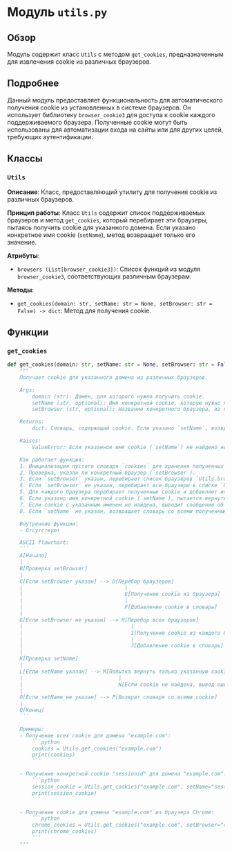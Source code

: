 # Модуль `utils.py`

## Обзор

Модуль содержит класс `Utils` с методом `get_cookies`, предназначенным для извлечения cookie из различных браузеров.

## Подробнее

Данный модуль предоставляет функциональность для автоматического получения cookie из установленных в системе браузеров. Он использует библиотеку `browser_cookie3` для доступа к cookie каждого поддерживаемого браузера. Полученные cookie могут быть использованы для автоматизации входа на сайты или для других целей, требующих аутентификации.

## Классы

### `Utils`

**Описание**: Класс, предоставляющий утилиту для получения cookie из различных браузеров.

**Принцип работы**:
Класс `Utils` содержит список поддерживаемых браузеров и метод `get_cookies`, который перебирает эти браузеры, пытаясь получить cookie для указанного домена. Если указано конкретное имя cookie (`setName`), метод возвращает только его значение.

**Атрибуты**:
- `browsers (List[browser_cookie3])`: Список функций из модуля `browser_cookie3`, соответствующих различным браузерам.

**Методы**:
- `get_cookies(domain: str, setName: str = None, setBrowser: str = False) -> dict`: Метод для получения cookie.

## Функции

### `get_cookies`

```python
def get_cookies(domain: str, setName: str = None, setBrowser: str = False) -> dict:
    """
    Получает cookie для указанного домена из различных браузеров.

    Args:
        domain (str): Домен, для которого нужно получить cookie.
        setName (str, optional): Имя конкретной cookie, которую нужно получить. По умолчанию `None`.
        setBrowser (str, optional): Название конкретного браузера, из которого нужно получить cookie. По умолчанию `False`.

    Returns:
        dict: Словарь, содержащий cookie. Если указано `setName`, возвращает словарь только с этой cookie.

    Raises:
        ValueError: Если указанное имя cookie (`setName`) не найдено ни в одном браузере.

    Как работает функция:
    1. Инициализация пустого словаря `cookies` для хранения полученных cookie.
    2. Проверка, указан ли конкретный браузер (`setBrowser`).
    3. Если `setBrowser` указан, перебирает список браузеров `Utils.browsers` и пытается получить cookie только из указанного браузера.
    4. Если `setBrowser` не указан, перебирает все браузеры в списке `Utils.browsers` и пытается получить cookie из каждого браузера.
    5. Для каждого браузера перебирает полученные cookie и добавляет их в словарь `cookies`, если их имена еще не присутствуют в словаре.
    6. Если указано имя конкретной cookie (`setName`), пытается вернуть словарь, содержащий только эту cookie.
    7. Если cookie с указанным именем не найдена, выводит сообщение об ошибке и завершает выполнение программы.
    8. Если `setName` не указан, возвращает словарь со всеми полученными cookie.

    Внутренние функции:
    - Отсутствуют

    ASCII flowchart:
    ```
    A[Начало]
    |
    B[Проверка setBrowser]
    |
    C[Если setBrowser указан] --> D[Перебор браузеров]
    |                                 |
    |                                 E[Получение cookie из браузера]
    |                                 |
    |                                 F[Добавление cookie в словарь]
    |
    G[Если setBrowser не указан] --> H[Перебор всех браузеров]
    |                                   |
    |                                   I[Получение cookie из каждого браузера]
    |                                   |
    |                                   J[Добавление cookie в словарь]
    |
    K[Проверка setName]
    |
    L[Если setName указан] --> M[Попытка вернуть только указанную cookie]
    |                               |
    |                               N[Если cookie не найдена, вывод ошибки и выход]
    |
    O[Если setName не указан] --> P[Возврат словаря со всеми cookie]
    |
    Q[Конец]
    ```

    Примеры:
    - Получение всех cookie для домена "example.com":
        ```python
        cookies = Utils.get_cookies("example.com")
        print(cookies)
        ```

    - Получение конкретной cookie "sessionid" для домена "example.com":
        ```python
        session_cookie = Utils.get_cookies("example.com", setName="sessionid")
        print(session_cookie)
        ```

    - Получение cookie для домена "example.com" из браузера Chrome:
        ```python
        chrome_cookies = Utils.get_cookies("example.com", setBrowser="chrome")
        print(chrome_cookies)
        ```
    """